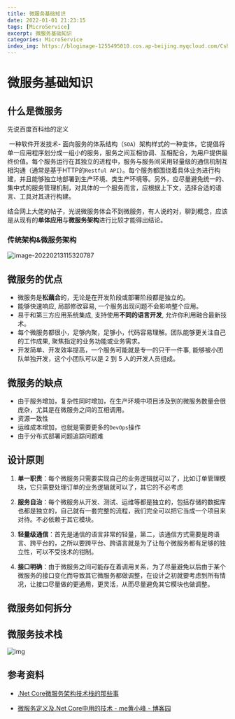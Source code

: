 ```yaml
---
title: 微服务基础知识
date: 2022-01-01 21:23:15
tags: [MicroService]
excerpt: 微服务基础知识
categories: MicroService
index_img: https://blogimage-1255495010.cos.ap-beijing.myqcloud.com/Csharp.jpeg
---
```


# 微服务基础知识



## 什么是微服务

先说百度百科给的定义

​		一种软件开发技术- 面向服务的体系结构（`SOA`）架构样式的一种变体，它提倡将单一应用程序划分成一组小的服务，服务之间互相协调、互相配合，为用户提供最终价值。每个服务运行在其独立的进程中，服务与服务间采用轻量级的通信机制互相沟通（通常是基于HTTP的`Restful API`）。每个服务都围绕着具体业务进行构建，并且能够独立地部署到生产环境、类生产环境等。另外，应尽量避免统一的、集中式的服务管理机制，对具体的一个服务而言，应根据上下文，选择合适的语言、工具对其进行构建。

结合网上大佬的帖子，光说微服务体会不到微服务，有人说的对，聊到概念，应该是从现有的**单体应用**与**微服务架构**进行比较才能得出结论。

### 传统架构&微服务架构

![image-20220213115320787](https://blogimage-1255495010.cos.ap-beijing.myqcloud.com//image-20220213115320787.png)



## 微服务的优点

* 微服务是**松藕合**的，无论是在开发阶段或部署阶段都是独立的。
* 能够快速响应, 局部修改容易, 一个服务出现问题不会影响整个应用。
* 易于和第三方应用系统集成, 支持使用**不同的语言开发**, 允许你利用融合最新技术。
* 每个微服务都很小，足够内聚，足够小，代码容易理解。团队能够更关注自己的工作成果, 聚焦指定的业务功能或业务需求。
* 开发简单、开发效率提高，一个服务可能就是专一的只干一件事, 能够被小团队单独开发，这个小团队可以是 2 到 5 人的开发人员组成。
  

## 微服务的缺点

* 由于服务增加，复杂性同时增加，在生产环境中项目涉及到的微服务数量会很庞杂，尤其是在微服务之间的互相调用。
* 资源一致性
* 运维成本增加，也就是需要更多的`DevOps`操作
* 由于分布式部署问题追踪问题难



## 设计原则

1. **单一职责**：每个微服务只需要实现自己的业务逻辑就可以了，比如订单管理模块，它只需要处理订单的业务逻辑就可以了，其它的不必考虑

2. **服务自治**：每个微服务从开发、测试、运维等都是独立的，包括存储的数据库也都是独立的，自己就有一套完整的流程，我们完全可以把它当成一个项目来对待。不必依赖于其它模块。

3. **轻量级通信**：首先是通信的语言非常的轻量，第二，该通信方式需要是跨语言、跨平台的，之所以要跨平台、跨语言就是为了让每个微服务都有足够的独立性，可以不受技术的钳制。

4. **接口明确**：由于微服务之间可能存在着调用关系，为了尽量避免以后由于某个微服务的接口变化而导致其它微服务都做调整，在设计之初就要考虑到所有情况，让接口尽量做的更通用，更灵活，从而尽量避免其它模块也做调整。



## 微服务如何拆分





## 微服务技术栈

![img](https://blogimage-1255495010.cos.ap-beijing.myqcloud.com/aHR0cHM6Ly9pbWcyMDIwLmNuYmxvZ3MuY29tL2Jsb2cvODI0MjkxLzIwMjAwNC84MjQyOTEtMjAyMDA0MDYyMjMxMDM3MzAtNTI3NjA5NzU4LmpwZw)

## 参考资料

* [.Net Core微服务架构技术栈的那些事](https://blog.csdn.net/a312586670/article/details/105375184/)

* [微服务定义及.Net Core中用的技术 - me黄小峰 - 博客园](https://www.cnblogs.com/xiao-feng/p/9129784.html)